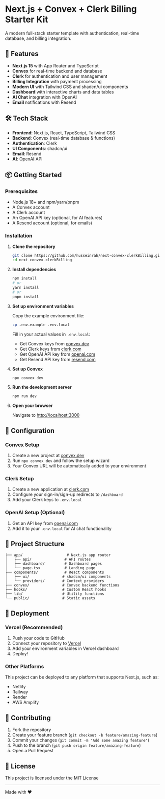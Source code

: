 # Next.js + Convex + Clerk Billing Starter Kit

A modern full-stack starter template with authentication, real-time database, and billing integration.

## 🚀 Features

- **Next.js 15** with App Router and TypeScript
- **Convex** for real-time backend and database
- **Clerk** for authentication and user management
- **Billing Integration** with payment processing
- **Modern UI** with Tailwind CSS and shadcn/ui components
- **Dashboard** with interactive charts and data tables
- **AI Chat** integration with OpenAI
- **Email** notifications with Resend

## 🛠️ Tech Stack

- **Frontend**: Next.js, React, TypeScript, Tailwind CSS
- **Backend**: Convex (real-time database & functions)
- **Authentication**: Clerk
- **UI Components**: shadcn/ui
- **Email**: Resend
- **AI**: OpenAI API

## 📦 Getting Started

### Prerequisites

- Node.js 18+ and npm/yarn/pnpm
- A Convex account
- A Clerk account
- An OpenAI API key (optional, for AI features)
- A Resend account (optional, for emails)

### Installation

1. **Clone the repository**

   ```bash
   git clone https://github.com/husseinrah/next-convex-clerkBilling.git
   cd next-convex-clerkBilling
   ```

2. **Install dependencies**

   ```bash
   npm install
   # or
   yarn install
   # or
   pnpm install
   ```

3. **Set up environment variables**

   Copy the example environment file:

   ```bash
   cp .env.example .env.local
   ```

   Fill in your actual values in `.env.local`:
   - Get Convex keys from [convex.dev](https://convex.dev)
   - Get Clerk keys from [clerk.com](https://clerk.com)
   - Get OpenAI API key from [openai.com](https://openai.com)
   - Get Resend API key from [resend.com](https://resend.com)

4. **Set up Convex**

   ```bash
   npx convex dev
   ```

5. **Run the development server**

   ```bash
   npm run dev
   ```

6. **Open your browser**

   Navigate to [http://localhost:3000](http://localhost:3000)

## 🔧 Configuration

### Convex Setup

1. Create a new project at [convex.dev](https://convex.dev)
2. Run `npx convex dev` and follow the setup wizard
3. Your Convex URL will be automatically added to your environment

### Clerk Setup

1. Create a new application at [clerk.com](https://clerk.com)
2. Configure your sign-in/sign-up redirects to `/dashboard`
3. Add your Clerk keys to `.env.local`

### OpenAI Setup (Optional)

1. Get an API key from [openai.com](https://openai.com)
2. Add it to your `.env.local` for AI chat functionality

## 📁 Project Structure

```
├── app/                    # Next.js app router
│   ├── api/               # API routes
│   ├── dashboard/         # Dashboard pages
│   └── page.tsx           # Landing page
├── components/            # React components
│   ├── ui/               # shadcn/ui components
│   └── providers/        # Context providers
├── convex/               # Convex backend functions
├── hooks/                # Custom React hooks
├── lib/                  # Utility functions
└── public/               # Static assets
```

## 🚀 Deployment

### Vercel (Recommended)

1. Push your code to GitHub
2. Connect your repository to [Vercel](https://vercel.com)
3. Add your environment variables in Vercel dashboard
4. Deploy!

### Other Platforms

This project can be deployed to any platform that supports Next.js, such as:

- Netlify
- Railway
- Render
- AWS Amplify

## 🤝 Contributing

1. Fork the repository
2. Create your feature branch (`git checkout -b feature/amazing-feature`)
3. Commit your changes (`git commit -m 'Add some amazing feature'`)
4. Push to the branch (`git push origin feature/amazing-feature`)
5. Open a Pull Request

## 📄 License

This project is licensed under the MIT License

---

Made with ❤️
